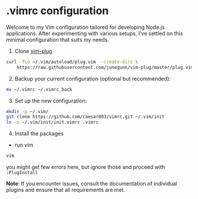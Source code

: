 # .vimrc configuration

Welcome to my Vim configuration tailored for developing Node.js applications. After experimenting with various setups, I've settled on this minimal configuration that suits my needs.


1. Clone [vim-plug](https://github.com/junegunn/vim-plug.git)
   
```sh
curl -fLo ~/.vim/autoload/plug.vim --create-dirs \
    https://raw.githubusercontent.com/junegunn/vim-plug/master/plug.vim
```

2. Backup your current configuration (optional but recommended):

```sh
mv ~/.vimrc ~/.vimrc_back
```

3. Set up the new configuration:
   
```sh
mkdir -p ~/.vim/ 
git clone https://github.com/caesar003/vimrc.git ~/.vim/init
ln -s ~/.vim/init/init.vimrc .vimrc 
```

4. Install the packages

- run vim
```sh
vim
```

you might get few errors here, but ignore those and proceed with `:PlugInstall`

**Note**: If you encounter issues, consult the documentation of individual plugins and ensure that all requirements are met.
